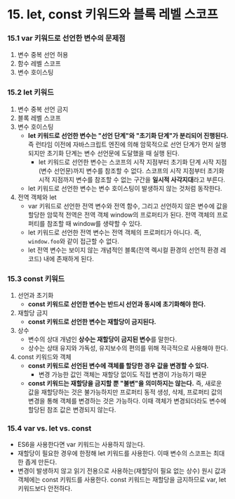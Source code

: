 # 15. let, const 키워드와 블록 레벨 스코프

### 15.1 var 키워드로 선언한 변수의 문제점
1. 변수 중복 선언 허용
2. 함수 레벨 스코프
3. 변수 호이스팅

### 15.2 let 키워드
1. 변수 중복 선언 금지
2. 블록 레벨 스코프
3. 변수 호이스팅
   - **let 키워드로 선언한 변수는 "선언 단계"와 "초기화 단계"가 분리되어 진행된다.** 즉 런타임 이전에 자바스크립트 엔진에 의해 암묵적으로 선언 단계가 먼저 실행되지만 초기화 단계는 변수 선언문에 도달했을 때 실행 된다.
     - let 키워드로 선언한 변수는 스코프의 시작 지점부터 초기화 단계 시작 지점(변수 선언문)까지 변수를 참조할 수 없다. 스코프의 시작 지점부터 초기화 시적 지점까지 변수를 참조할 수 없는 구간을 **일시적 사각지대**라고 부른다.
   - let 키워드로 선언한 변수는 변수 호이스팅이 발생하지 않는 것처럼 동작한다.
4. 전역 객체와 let
   - var 키워드로 선언한 전역 변수와 전역 함수, 그리고 선언하지 않은 변수에 값을 할당한 암묵적 전역은 전역 객체 window의 프로퍼티가 된다. 전역 객체의 프로퍼티를 참조할 때 window를 생략할 수 있다.
   - let 키워드로 선언한 전역 변수는 전역 객체의 프로퍼티가 아니다. 즉, `window.foo`와 같이 접근할 수 없다.
   - let 전역 변수는 보이지 않는 개념적인 블록(전역 렉시컬 환경의 선언적 환경 레코드) 내에 존재하게 된다.

### 15.3 const 키워드
1. 선언과 초기화
   - **const 키워드로 선언한 변수는 반드시 선언과 동시에 초기화해야 한다.**
2. 재할당 금지
   - **const 키워드로 선언한 변수는 재할당이 금지된다.**
3. 상수
   - 변수의 상대 개념인 **상수는 재할당이 금지된 변수**를 말한다.
   - 상수는 상태 유지와 가독성, 유지보수의 편의를 위해 적극적으로 사용해야 한다.
4. const 키워드와 객체
   - **const 키워드로 선언된 변수에 객체를 할당한 경우 값을 변경할 수 있다.**
     - 변경 가능한 값인 객체는 재할당 없이도 직접 변경이 가능하기 때문
   - **const 키워드는 재할당을 금지할 뿐 "불변"을 의미하지는 않는다.** 즉, 새로운 값을 재할당하는 것은 불가능하지만 프로퍼티 동적 생성, 삭제, 프로퍼티 값의 변경을 통해 객체를 변경하는 것은 가능하다. 이때 객체가 변경되더라도 변수에 할당된 참조 값은 변경되지 않는다.

### 15.4 var vs. let vs. const
- ES6을 사용한다면 var 키워드는 사용하지 않는다.
- 재할당이 필요한 경우에 한정해 let 키워드를 사용한다. 이때 변수의 스코프는 최대한 좁게 만든다.
- 변경이 발생하지 않고 읽기 전용으로 사용하는(재할당이 필요 없는 상수) 원시 값과 객체에는 const 키워드를 사용한다. const 키워드는 재할당을 금지하므로 var, let 키워드보다 안전하다.